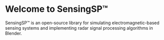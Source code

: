 # Welcome to SensingSP™
SensingSP™ is an open-source library for simulating electromagnetic-based sensing systems and implementing radar signal processing algorithms in Blender.
